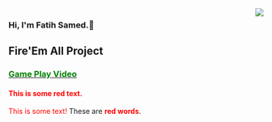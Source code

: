 <img src="https://media.giphy.com/media/l0Iy67eveh48xHQFa/giphy-downsized.gif" align="right">

### Hi, I'm Fatih Samed.:wave:
        
## Fire'Em All Project
### <a href="https://drive.google.com/file/d/1B1XDMIRP_4MG1FALksdgMRc3shMba7vM/view?usp=sharing" target="_blank"><font color="Green">Game Play Video</font></a>

#### <p style='color:red'>This is some red text.</p>
<font color="red">This is some text!</font>
These are <b style='color:red'>red words</b>.
